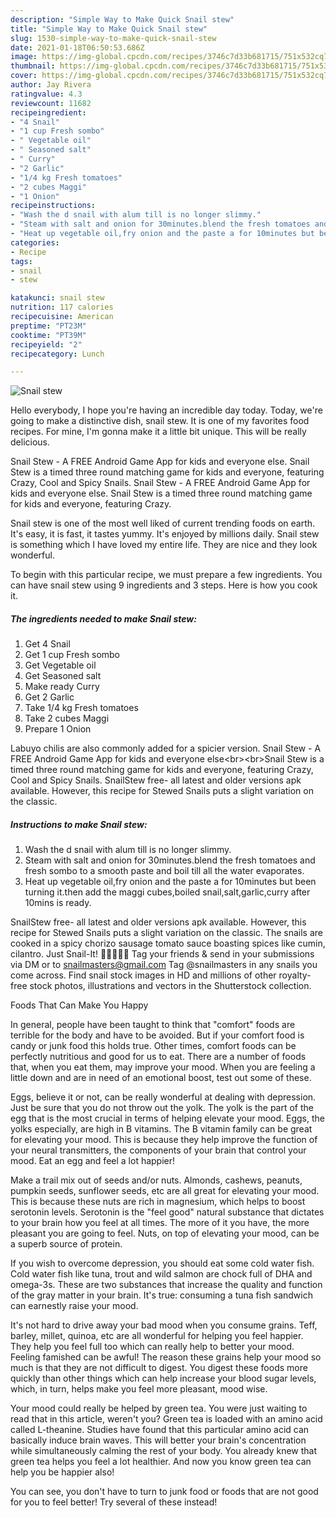```yaml
---
description: "Simple Way to Make Quick Snail stew"
title: "Simple Way to Make Quick Snail stew"
slug: 1530-simple-way-to-make-quick-snail-stew
date: 2021-01-18T06:50:53.686Z
image: https://img-global.cpcdn.com/recipes/3746c7d33b681715/751x532cq70/snail-stew-recipe-main-photo.jpg
thumbnail: https://img-global.cpcdn.com/recipes/3746c7d33b681715/751x532cq70/snail-stew-recipe-main-photo.jpg
cover: https://img-global.cpcdn.com/recipes/3746c7d33b681715/751x532cq70/snail-stew-recipe-main-photo.jpg
author: Jay Rivera
ratingvalue: 4.3
reviewcount: 11682
recipeingredient:
- "4 Snail"
- "1 cup Fresh sombo"
- " Vegetable oil"
- " Seasoned salt"
- " Curry"
- "2 Garlic"
- "1/4 kg Fresh tomatoes"
- "2 cubes Maggi"
- "1 Onion"
recipeinstructions:
- "Wash the d snail with alum till is no longer slimmy."
- "Steam with salt and onion for 30minutes.blend the fresh tomatoes and fresh sombo to a smooth paste and boil till all the water evaporates."
- "Heat up vegetable oil,fry onion and the paste a for 10minutes but been turning it.then add the maggi cubes,boiled snail,salt,garlic,curry after 10mins is ready."
categories:
- Recipe
tags:
- snail
- stew

katakunci: snail stew 
nutrition: 117 calories
recipecuisine: American
preptime: "PT23M"
cooktime: "PT39M"
recipeyield: "2"
recipecategory: Lunch

---
```



![Snail stew](https://img-global.cpcdn.com/recipes/3746c7d33b681715/751x532cq70/snail-stew-recipe-main-photo.jpg)

Hello everybody, I hope you're having an incredible day today. Today, we're going to make a distinctive dish, snail stew. It is one of my favorites food recipes. For mine, I'm gonna make it a little bit unique. This will be really delicious.

Snail Stew - A FREE Android Game App for kids and everyone else. Snail Stew is a timed three round matching game for kids and everyone, featuring Crazy, Cool and Spicy Snails. Snail Stew - A FREE Android Game App for kids and everyone else. Snail Stew is a timed three round matching game for kids and everyone, featuring Crazy.

Snail stew is one of the most well liked of current trending foods on earth. It's easy, it is fast, it tastes yummy. It's enjoyed by millions daily. Snail stew is something which I have loved my entire life. They are nice and they look wonderful.


To begin with this particular recipe, we must prepare a few ingredients. You can have snail stew using 9 ingredients and 3 steps. Here is how you cook it.

<!--inarticleads1-->

##### The ingredients needed to make Snail stew:

1. Get 4 Snail
1. Get 1 cup Fresh sombo
1. Get  Vegetable oil
1. Get  Seasoned salt
1. Make ready  Curry
1. Get 2 Garlic
1. Take 1/4 kg Fresh tomatoes
1. Take 2 cubes Maggi
1. Prepare 1 Onion


Labuyo chilis are also commonly added for a spicier version. Snail Stew - A FREE Android Game App for kids and everyone else&lt;br&gt;&lt;br&gt;Snail Stew is a timed three round matching game for kids and everyone, featuring Crazy, Cool and Spicy Snails. SnailStew free- all latest and older versions apk available. However, this recipe for Stewed Snails puts a slight variation on the classic. 

<!--inarticleads2-->

##### Instructions to make Snail stew:

1. Wash the d snail with alum till is no longer slimmy.
1. Steam with salt and onion for 30minutes.blend the fresh tomatoes and fresh sombo to a smooth paste and boil till all the water evaporates.
1. Heat up vegetable oil,fry onion and the paste a for 10minutes but been turning it.then add the maggi cubes,boiled snail,salt,garlic,curry after 10mins is ready.


SnailStew free- all latest and older versions apk available. However, this recipe for Stewed Snails puts a slight variation on the classic. The snails are cooked in a spicy chorizo sausage tomato sauce boasting spices like cumin, cilantro. Just Snail-It! 🐌🐌🐌🐌🐌 Tag your friends &amp; send in your submissions via DM or to snailmasters@gmail.com Tag @snailmasters in any snails you come across. Find snail stock images in HD and millions of other royalty-free stock photos, illustrations and vectors in the Shutterstock collection. 

Foods That Can Make You Happy


In general, people have been taught to think that "comfort" foods are terrible for the body and have to be avoided. But if your comfort food is candy or junk food this holds true. Other times, comfort foods can be perfectly nutritious and good for us to eat. There are a number of foods that, when you eat them, may improve your mood. When you are feeling a little down and are in need of an emotional boost, test out some of these.

Eggs, believe it or not, can be really wonderful at dealing with depression. Just be sure that you do not throw out the yolk. The yolk is the part of the egg that is the most crucial in terms of helping elevate your mood. Eggs, the yolks especially, are high in B vitamins. The B vitamin family can be great for elevating your mood. This is because they help improve the function of your neural transmitters, the components of your brain that control your mood. Eat an egg and feel a lot happier!

Make a trail mix out of seeds and/or nuts. Almonds, cashews, peanuts, pumpkin seeds, sunflower seeds, etc are all great for elevating your mood. This is because these nuts are rich in magnesium, which helps to boost serotonin levels. Serotonin is the "feel good" natural substance that dictates to your brain how you feel at all times. The more of it you have, the more pleasant you are going to feel. Nuts, on top of elevating your mood, can be a superb source of protein.

If you wish to overcome depression, you should eat some cold water fish. Cold water fish like tuna, trout and wild salmon are chock full of DHA and omega-3s. These are two substances that increase the quality and function of the gray matter in your brain. It's true: consuming a tuna fish sandwich can earnestly raise your mood. 

It's not hard to drive away your bad mood when you consume grains. Teff, barley, millet, quinoa, etc are all wonderful for helping you feel happier. They help you feel full too which can really help to better your mood. Feeling famished can be awful! The reason these grains help your mood so much is that they are not difficult to digest. You digest these foods more quickly than other things which can help increase your blood sugar levels, which, in turn, helps make you feel more pleasant, mood wise.

Your mood could really be helped by green tea. You were just waiting to read that in this article, weren't you? Green tea is loaded with an amino acid called L-theanine. Studies have found that this particular amino acid can basically induce brain waves. This will better your brain's concentration while simultaneously calming the rest of your body. You already knew that green tea helps you feel a lot healthier. And now you know green tea can help you be happier also!

You can see, you don't have to turn to junk food or foods that are not good for you to feel better! Try several of these instead!

